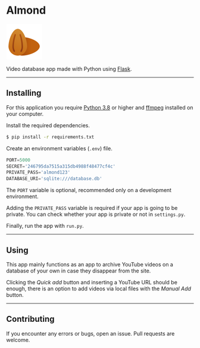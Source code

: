 # Almond

![](./app/static/almond-96.png)

Video database app made with Python using [Flask](https://flask.palletsprojects.com/en/2.0.x/).

---

## Installing

For this application you require [Python 3.8](https://www.python.org/downloads/) or higher and [ffmpeg](https://ffmpeg.org/download.html) installed on your computer.

Install the required dependencies.
```bash
$ pip install -r requirements.txt
```
Create an environment variables (`.env`) file.
```python
PORT=5000
SECRET='246795da7515a315db4988f48477cf4c'
PRIVATE_PASS='almond123'
DATABASE_URI='sqlite:///database.db'
```

The `PORT` variable is optional, recommended only on a development environment.

Adding the ``PRIVATE_PASS`` variable is required if your app is going to be private.
You can check whether your app is private or not in ``settings.py``.

Finally, run the app with `run.py`.

---

## Using

This app mainly functions as an app to archive YouTube videos on a database of your own in case they disappear from the site.

Clicking the *Quick add* button and inserting a YouTube URL should be enough, 
there is an option to add videos via local files with the *Manual Add* button.

---

## Contributing

If you encounter any errors or bugs, open an issue.
Pull requests are welcome.